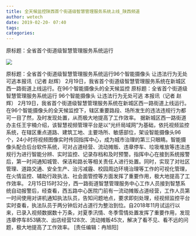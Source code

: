 ```yaml
---
title: 全天候监控陕西首个街道级智慧管理服务系统上线_陕西频道
author: wetech
date: 2019-02-20- 07:40
tags: 
categories: 
---
```

原标题：全省首个街道级智慧管理服务系统运行
<!-- more -->
                
<img align="center" border="0" src="http://p2.ifengimg.com/a/2016/0810/204c433878d5cf9size1_w16_h16.png" />
                
            
原标题：全省首个街道级智慧管理服务系统运行96个智能摄像头 让违法行为无处可逃本报讯（记者 赵辉） 2月19日，我省首个街道级智慧管理服务系统在新城区西一路街道上线运行。在96个智能摄像头的全天候监控
原标题：全省首个街道级智慧管理服务系统运行
96个智能摄像头 让违法行为无处可逃
本报讯（记者 赵辉） 2月19日，我省首个街道级智慧管理服务系统在新城区西一路街道上线运行。在96个智能摄像头的全天候监控下，辖区重要路段、场所发生的违法违规行为都可一目了然，及时发现处置，从而极大地提高了工作效率。
据新城区西一路街道办主任王宇楠介绍，该智慧视频管理平台是以“光纤局域网”为基础，依托视频监控系统，在辖区重点道路、建筑工地、主要场所、敏感部位，架设智能摄像头96个，24小时将视频图像实时传回指挥中心，成为城市治理的第三只眼睛。智能摄像头配合后台软件系统，可对占道经营、流动摊贩、违章停车、垃圾堆放等违法违规行为进行智能分辨、实时监控、记录存档和及时预警。指挥中心在接到系统报警后，第一时间通知城管、保洁和路长等相关责任人进行处置。同时，实现了对社区管理、道路交通、安全生产、治污减霾、校园周边环境治理等工作的可视化管理，在火情监控、辅助行政执法、社会面管控等方面发挥了重要作用，极大地提高了工作效率。
2月15日15时32分，西一路街道智慧管理服务中心工作人员接到智慧系统自动报警后，经查看，西五路中心医院门前有一流动摊贩占道经营，工作人员第一时间使用对讲机通知执法队员，告知问题地点，要求即刻处理，经视频监控平台实时查看，执法队员于两分钟后对占道行为整治到位。自2018年11月试运行以来，已录入视频数据数十万条，对夏季汛情、冬季雪情处置发挥了重要作用，发现违章停车853辆次、出店经营128次、流动摊贩45次，解决了看不见、看不远的问题，极大地提高了工作效率。
[责任编辑：冉旭阳]
            
